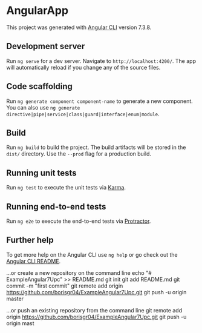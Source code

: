 # AngularApp

This project was generated with [Angular CLI](https://github.com/angular/angular-cli) version 7.3.8.

## Development server

Run `ng serve` for a dev server. Navigate to `http://localhost:4200/`. The app will automatically reload if you change any of the source files.

## Code scaffolding

Run `ng generate component component-name` to generate a new component. You can also use `ng generate directive|pipe|service|class|guard|interface|enum|module`.

## Build

Run `ng build` to build the project. The build artifacts will be stored in the `dist/` directory. Use the `--prod` flag for a production build.

## Running unit tests

Run `ng test` to execute the unit tests via [Karma](https://karma-runner.github.io).

## Running end-to-end tests

Run `ng e2e` to execute the end-to-end tests via [Protractor](http://www.protractortest.org/).

## Further help

To get more help on the Angular CLI use `ng help` or go check out the [Angular CLI README](https://github.com/angular/angular-cli/blob/master/README.md).



…or create a new repository on the command line
echo "# ExampleAngular7Upc" >> README.md
git init
git add README.md
git commit -m "first commit"
git remote add origin https://github.com/borisgr04/ExampleAngular7Upc.git
git push -u origin master


…or push an existing repository from the command line
git remote add origin https://github.com/borisgr04/ExampleAngular7Upc.git
git push -u origin mast